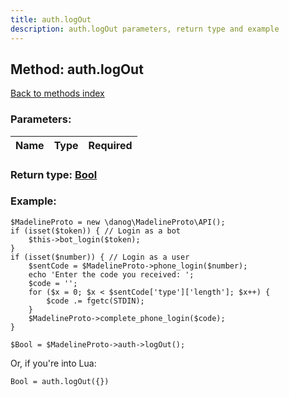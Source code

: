 ```yaml
---
title: auth.logOut
description: auth.logOut parameters, return type and example
---
```

## Method: auth.logOut  
[Back to methods index](index.md)


### Parameters:

| Name     |    Type       | Required |
|----------|:-------------:|---------:|


### Return type: [Bool](../types/Bool.md)

### Example:


```
$MadelineProto = new \danog\MadelineProto\API();
if (isset($token)) { // Login as a bot
    $this->bot_login($token);
}
if (isset($number)) { // Login as a user
    $sentCode = $MadelineProto->phone_login($number);
    echo 'Enter the code you received: ';
    $code = '';
    for ($x = 0; $x < $sentCode['type']['length']; $x++) {
        $code .= fgetc(STDIN);
    }
    $MadelineProto->complete_phone_login($code);
}

$Bool = $MadelineProto->auth->logOut();
```

Or, if you're into Lua:

```
Bool = auth.logOut({})
```

